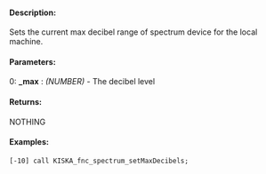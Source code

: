 #### Description:
Sets the current max decibel range of spectrum device for the local machine.

#### Parameters:
0: **_max** : *(NUMBER)* - The decibel level

#### Returns:
NOTHING

#### Examples:
```sqf
[-10] call KISKA_fnc_spectrum_setMaxDecibels;
```

